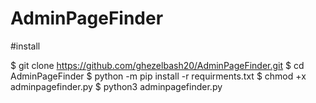 # AdminPageFinder

#install

$ git clone https://github.com/ghezelbash20/AdminPageFinder.git
$ cd AdminPageFinder
$ python -m pip install -r requirments.txt
$ chmod +x adminpagefinder.py
$ python3 adminpagefinder.py
